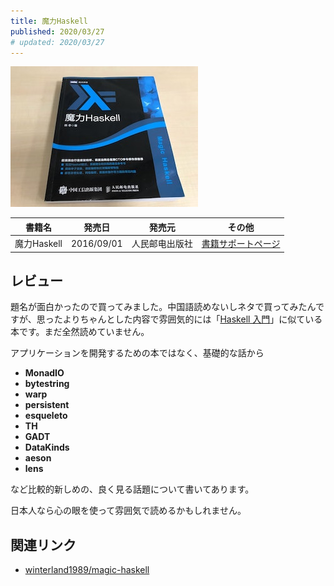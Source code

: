 ```yaml
---
title: 魔力Haskell
published: 2020/03/27
# updated: 2020/03/27
---
```


<img src="/images/books/magic.jpg" alt="魔力Haskell 表紙" width="300px">

書籍名           | 発売日  | 発売元    | その他
---------------|--------|-----------|----------
魔力Haskell | 2016/09/01 | 人民邮电出版社 | [書籍サポートページ][ch-support]

## レビュー

題名が面白かったので買ってみました。中国語読めないしネタで買ってみたんですが、思ったよりちゃんとした内容で雰囲気的には「[Haskell 入門](./haskell-nyumon.html)」に似ている本です。まだ全然読めていません。

アプリケーションを開発するための本ではなく、基礎的な話から

- **MonadIO**
- **bytestring**
- **warp**
- **persistent**
- **esqueleto**
- **TH**
- **GADT**
- **DataKinds**
- **aeson**
- **lens**

など比較的新しめの、良く見る話題について書いてあります。

日本人なら心の眼を使って雰囲気で読めるかもしれません。

## 関連リンク

- [winterland1989/magic-haskell](https://github.com/winterland1989/magic-haskell)

[ch-support]: http://magic-haskell.com/